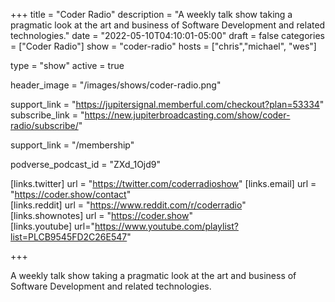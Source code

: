 +++
title = "Coder Radio"
description = "A weekly talk show taking a pragmatic look at the art and business of Software Development and related technologies."
date = "2022-05-10T04:10:01-05:00"
draft = false
categories = ["Coder Radio"]
show = "coder-radio"
hosts = ["chris","michael", "wes"]

type = "show"
active = true

header_image = "/images/shows/coder-radio.png"


support_link = "https://jupitersignal.memberful.com/checkout?plan=53334"
subscribe_link = "https://new.jupiterbroadcasting.com/show/coder-radio/subscribe/"

support_link = "/membership"


podverse_podcast_id = "ZXd_1Ojd9"

[links.twitter]
  url = "https://twitter.com/coderradioshow"
[links.email]
  url = "https://coder.show/contact"  
[links.reddit]
  url = "https://www.reddit.com/r/coderradio"  
[links.shownotes]
  url = "https://coder.show"  
[links.youtube]
  url="https://www.youtube.com/playlist?list=PLCB9545FD2C26E547"



+++

A weekly talk show taking a pragmatic look at the art and business of Software Development and related technologies.
